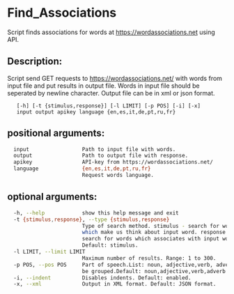 # Find_Associations
Script finds associations for words at https://wordassociations.net using API.
 
## Description: 
Script send GET requests to https://wordassociations.net/ with words from input file and put results in output file. Words in input file should be seperated by newline character.
Output file can be in xml or json format.

       [-h] [-t {stimulus,response}] [-l LIMIT] [-p POS] [-i] [-x]
       input output apikey language {en,es,it,de,pt,ru,fr}

## positional arguments:
```bash
  input                 Path to input file with words.
  output                Path to output file with response.
  apikey                API-key from https://wordassociations.net/
  language              {en,es,it,de,pt,ru,fr}
                        Request words language.
```
## optional arguments:
```bash
  -h, --help            show this help message and exit
  -t {stimulus,response}, --type {stimulus,response}
                        Type of search method. stimulus - search for words
                        which make us think about input word. response -
                        search for words which associates with input word.
                        Default: stimulus.
  -l LIMIT, --limit LIMIT
                        Maximum number of results. Range: 1 to 300.
  -p POS, --pos POS     Part of speech.List: noun, adjective,verb, adverb. Can
                        be grouped.Default: noun,adjective,verb,adverb
  -i, --indent          Disables indents. Default: enabled.
  -x, --xml             Output in XML format. Default: JSON format.
```
